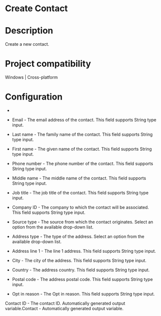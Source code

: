 ﻿# Create Contact

# Description

Create a new contact.

# Project compatibility

Windows | Cross-platform

# Configuration

* 
* Email - The email address of the contact. This field supports String type input.
* Last name - The family name of the contact. This field supports String type input.
* First name - The given name of the contact. This field supports String type input.
* Phone number - The phone number of the contact. This field supports String type input.







* Middle name - The middle name of the contact. This field supports String type input.
* Job title - The job title of the contact. This field supports String type input.
* Company ID - The company to which the contact will be associated. This field supports String type input.
* Source type - The source from which the contact originates. Select an option from the available drop-down list.
* Address type - The type of the address. Select an option from the available drop-down list.
* Address line 1 - The line 1 address. This field supports String type input.
* City - The city of the address. This field supports String type input.
* Country - The address country. This field supports String type input.
* Postal code - The address postal code. This field supports String type input.
* Opt in reason - The Opt in reason. This field supports String type input.



Contact ID - The contact ID. Automatically generated output
                        variable.Contact - Automatically generated output variable.
